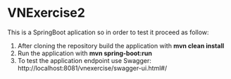 # VNExercise2
This is a SpringBoot aplication so in order to test it proceed as follow:

1. After cloning the repository build the application with **mvn clean install**
2. Run the application with **mvn spring-boot:run**
3. To test the application endpoint use Swagger: http://localhost:8081/vnexercise/swagger-ui.html#/


